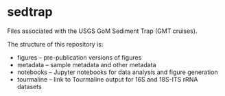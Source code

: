 # sedtrap
Files associated with the USGS GoM Sediment Trap (GMT cruises).


The structure of this repository is:

* figures – pre-publication versions of figures
* metadata – sample metadata and other metadata
* notebooks – Jupyter notebooks for data analysis and figure generation
* tourmaline – link to Tourmaline output for 16S and 18S-ITS rRNA datasets
